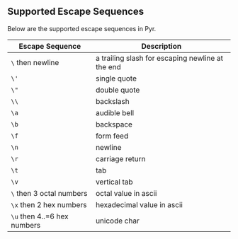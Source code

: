 ## Supported Escape Sequences

Below are the supported escape sequences in Pyr.

| Escape Sequence             | Description                                      |
| --------------------------- | ------------------------------------------------ |
| `\` then newline            | a trailing slash for escaping newline at the end |
| `\'`                        | single quote                                     |
| `\"`                        | double quote                                     |
| `\\`                        | backslash                                        |
| `\a`                        | audible bell                                     |
| `\b`                        | backspace                                        |
| `\f`                        | form feed                                        |
| `\n`                        | newline                                          |
| `\r`                        | carriage return                                  |
| `\t`                        | tab                                              |
| `\v`                        | vertical tab                                     |
| `\` then 3 octal numbers    | octal value in ascii                             |
| `\x` then 2 hex numbers     | hexadecimal value in ascii                       |
| `\u` then 4..=6 hex numbers | unicode char                                     |
